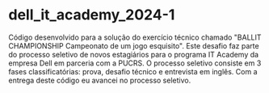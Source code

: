 # dell_it_academy_2024-1
Código desenvolvido para a solução do exercício técnico chamado "BALLIT CHAMPIONSHIP Campeonato de um jogo esquisito". Este desafio faz parte do processo seletivo de novos estagiários para o programa IT Academy da empresa Dell em parceria com a PUCRS. O processo seletivo consiste em 3 fases classificatórias: prova, desafio técnico e entrevista em inglês. Com a entrega deste código eu avancei no processo seletivo.



